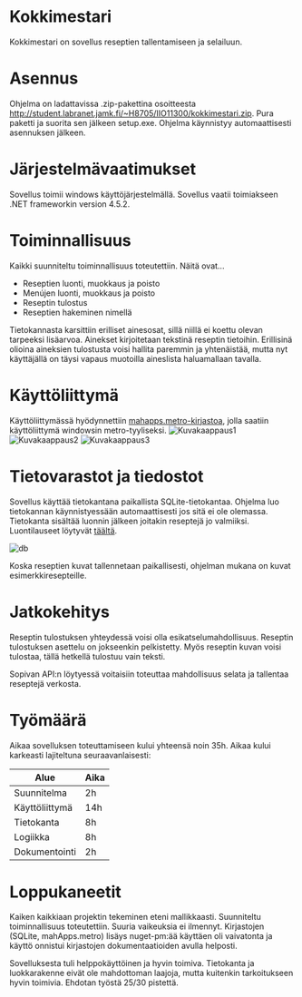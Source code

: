 # Kokkimestari
Kokkimestari on sovellus reseptien tallentamiseen ja selailuun.

# Asennus
Ohjelma on ladattavissa .zip-pakettina osoitteesta http://student.labranet.jamk.fi/~H8705/IIO11300/kokkimestari.zip. Pura paketti ja suorita sen jälkeen setup.exe. Ohjelma käynnistyy automaattisesti asennuksen jälkeen.
# Järjestelmävaatimukset
Sovellus toimii windows käyttöjärjestelmällä. Sovellus vaatii toimiakseen .NET frameworkin version 4.5.2.

# Toiminnallisuus
Kaikki suunniteltu toiminnallisuus toteutettiin. Näitä ovat...
* Reseptien luonti, muokkaus ja poisto
* Menújen luonti, muokkaus ja poisto
* Reseptin tulostus
* Reseptien hakeminen nimellä

Tietokannasta karsittiin erilliset ainesosat, sillä niillä ei koettu olevan tarpeeksi lisäarvoa. Ainekset kirjoitetaan tekstinä reseptin tietoihin. Erillisinä olioina aineksien tulostusta voisi hallita paremmin ja yhtenäistää, mutta nyt käyttäjällä on täysi vapaus muotoilla aineslista haluamallaan tavalla.

# Käyttöliittymä
Käyttöliittymässä hyödynnettiin [mahapps.metro-kirjastoa](http://mahapps.com/), jolla saatiin käyttöliittymä windowsin metro-tyyliseksi.
![Kuvakaappaus1](http://student.labranet.jamk.fi/~H8705/IIO11300/sc1.png)
![Kuvakaappaus2](http://student.labranet.jamk.fi/~H8705/IIO11300/sc2.png)
![Kuvakaappaus3](http://student.labranet.jamk.fi/~H8705/IIO11300/sc3.png)

# Tietovarastot ja tiedostot
Sovellus käyttää tietokantana paikallista SQLite-tietokantaa. Ohjelma luo tietokannan käynnistyessään automaattisesti jos sitä ei ole olemassa. Tietokanta sisältää luonnin jälkeen joitakin reseptejä jo valmiiksi. Luontilauseet löytyvät [täältä](https://github.com/TeemuTT/kokkimestari/blob/master/KokkimestariWPF/Storage/migrations.sql).

![db](http://student.labranet.jamk.fi/~H8705/IIO11300/db.png)

Koska reseptien kuvat tallennetaan paikallisesti, ohjelman mukana on kuvat esimerkkiresepteille.

# Jatkokehitys
Reseptin tulostuksen yhteydessä voisi olla esikatselumahdollisuus. Reseptin tulostuksen asettelu on jokseenkin pelkistetty. Myös reseptin kuvan voisi tulostaa, tällä hetkellä tulostuu vain teksti.

Sopivan API:n löytyessä voitaisiin toteuttaa mahdollisuus selata ja tallentaa reseptejä verkosta.

# Työmäärä
Aikaa sovelluksen toteuttamiseen kului yhteensä noin 35h. Aikaa kului karkeasti lajiteltuna seuraavanlaisesti:

| Alue          | Aika    |
| --------------|---------|
| Suunnitelma   | 2h      |
| Käyttöliittymä| 14h     |
| Tietokanta    | 8h      |
| Logiikka      | 8h      |
| Dokumentointi | 2h      |



# Loppukaneetit
Kaiken kaikkiaan projektin tekeminen eteni mallikkaasti. Suunniteltu toiminnallisuus toteutettiin. Suuria vaikeuksia ei ilmennyt. Kirjastojen (SQLite, mahApps.metro) lisäys nuget-pm:ää käyttäen oli vaivatonta ja käyttö onnistui kirjastojen dokumentaatioiden avulla helposti.

Sovelluksesta tuli helppokäyttöinen ja hyvin toimiva. Tietokanta ja luokkarakenne eivät ole mahdottoman laajoja, mutta kuitenkin tarkoitukseen hyvin toimivia. Ehdotan työstä 25/30 pistettä.
